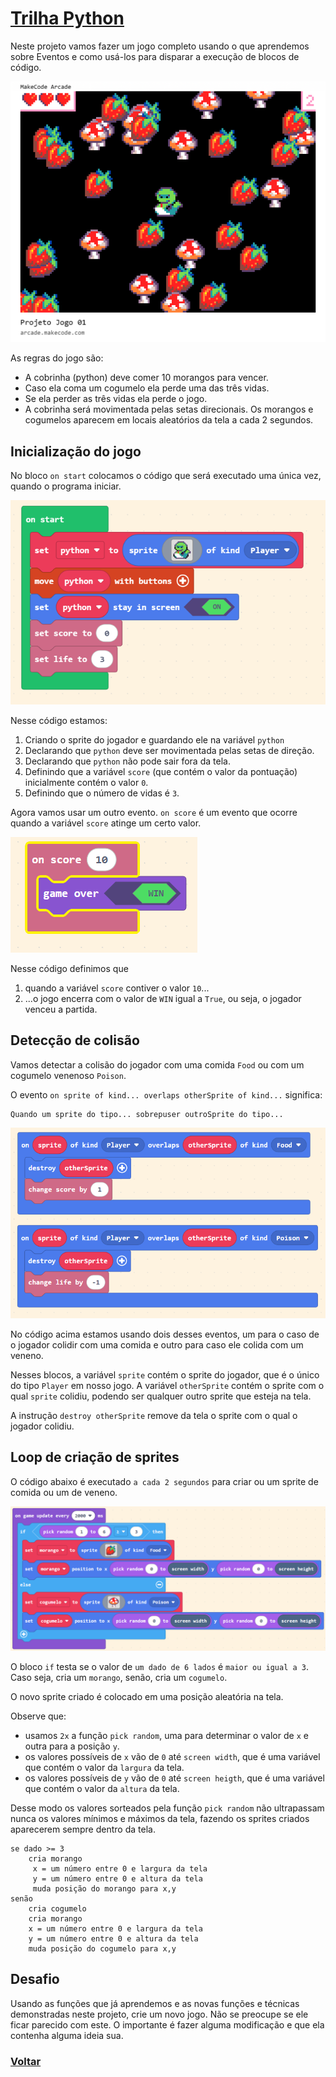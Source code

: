 # [Trilha Python](index.md)

Neste projeto vamos fazer um jogo completo usando o que aprendemos sobre Eventos e como usá-los para disparar a execução de blocos de código. 

![](img/arcade-Projeto-Jogo-01.png)

As regras do jogo são:

- A cobrinha (python) deve comer 10 morangos para vencer.
- Caso ela coma um cogumelo ela perde uma das três vidas.
- Se ela perder as três vidas ela perde o jogo.
- A cobrinha será movimentada pelas setas direcionais.
Os morangos e cogumelos aparecem em locais aleatórios da tela a cada 2 segundos.

## Inicialização do jogo

No bloco `on start` colocamos o código que será executado uma única vez, quando o programa iniciar.

![](img/projeto01jogo-A.png)

Nesse código estamos:

1. Criando o sprite do jogador e guardando ele na variável `python`
1. Declarando que `python` deve ser movimentada pelas setas de direção.
1. Declarando que `python` não pode sair fora da tela.
1. Definindo que a variável `score` (que contém o valor da pontuação) inicialmente contém o valor `0`.
1. Definindo que o número de vidas é `3`.

Agora vamos usar um outro evento. `on score` é um evento que ocorre quando a variável `score` atinge um certo valor.

![](img/projeto01jogo-B.png)

Nesse código definimos que

1. quando a variável `score` contiver o valor `10`...
1. ...o jogo encerra com o valor de `WIN` igual a `True`, ou seja, o jogador venceu a partida.


## Detecção de colisão

Vamos detectar a colisão do jogador com uma comida `Food` ou com um cogumelo venenoso `Poison`.

O evento `on sprite of kind... overlaps otherSprite of kind...`  significa:

```
Quando um sprite do tipo... sobrepuser outroSprite do tipo...
``` 

![](img/projeto01jogo-C.png)

No código acima estamos usando dois desses eventos, um para o caso de o jogador colidir com uma comida e outro para caso ele colida com um veneno.

Nesses blocos, a variável `sprite` contém o sprite do jogador, que é o único do tipo `Player` em nosso jogo. A variável `otherSprite` contém o sprite com o qual `sprite` colidiu, podendo ser qualquer outro sprite que esteja na tela. 

A instrução `destroy otherSprite` remove da tela o sprite com o qual o jogador colidiu. 

## Loop de criação de sprites

O código abaixo é executado `a cada 2 segundos` para criar ou um sprite de comida ou um de veneno.

![](img/projeto01jogo-D.png)

O bloco `if` testa se o valor de `um dado de 6 lados` é `maior ou igual a 3`. Caso seja, cria um `morango`, senão, cria um `cogumelo`.

O novo sprite criado é colocado em uma posição aleatória na tela.

Observe que:
- usamos `2x` a função `pick random`, uma para determinar o valor de `x` e outra para a posição `y`. 
- os valores possíveis de `x` vão de `0` até `screen width`, que é uma variável que contém o valor da `largura` da tela.
- os valores possíveis de `y` vão de `0` até `screen heigth`, que é uma variável que contém o valor da `altura` da tela.

Desse modo os valores sorteados pela função `pick random` não ultrapassam nunca os valores mínimos e máximos da tela, fazendo os sprites criados aparecerem sempre dentro da tela.

```
se dado >= 3
    cria morango
     x = um número entre 0 e largura da tela
     y = um número entre 0 e altura da tela
     muda posição do morango para x,y
senão
    cria cogumelo
    cria morango
    x = um número entre 0 e largura da tela
    y = um número entre 0 e altura da tela
    muda posição do cogumelo para x,y
```

## Desafio

Usando as funções que já aprendemos e as novas funções e técnicas demonstradas neste projeto, crie um novo jogo. Não se preocupe se ele ficar parecido com este. O importante é fazer alguma modificação e que ela contenha alguma ideia sua.

### [Voltar](index.md)